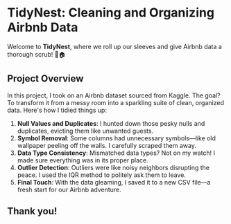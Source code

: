# TidyNest: Cleaning and Organizing Airbnb Data

Welcome to **TidyNest**, where we roll up our sleeves and give Airbnb data a thorough scrub! 🧼🏠

## Project Overview
In this project, I took on an Airbnb dataset sourced from Kaggle. The goal? To transform it from a messy room into a sparkling suite of clean, organized data. Here's how I tidied things up:

1. **Null Values and Duplicates**: I hunted down those pesky nulls and duplicates, evicting them like unwanted guests.
2. **Symbol Removal**: Some columns had unnecessary symbols—like old wallpaper peeling off the walls. I carefully scraped them away.
3. **Data Type Consistency**: Mismatched data types? Not on my watch! I made sure everything was in its proper place.
4. **Outlier Detection**: Outliers were like noisy neighbors disrupting the peace. I used the IQR method to politely ask them to leave.
5. **Final Touch**: With the data gleaming, I saved it to a new CSV file—a fresh start for our Airbnb adventure.

## Thank you!
